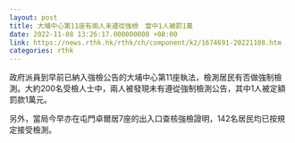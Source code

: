 ```yaml
---
layout: post
title: 大埔中心第11座有兩人未遵從強檢　當中1人被罰1萬
date: 2022-11-08 13:26:17.000000000 +08:00
link: https://news.rthk.hk/rthk/ch/component/k2/1674691-20221108.htm
categories: rthk
---
```


政府派員到早前已納入強檢公告的大埔中心第11座執法，檢測居民有否做強制檢測。大約200名受檢人士中，兩人被發現未有遵從強制檢測公告，其中1人被定額罰款1萬元。

另外，當局今早亦在屯門卓爾居7座的出入口查核強檢證明，142名居民均已按規定接受檢測。
